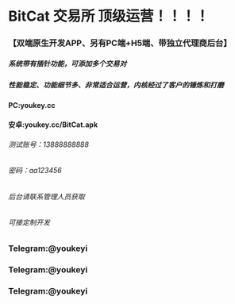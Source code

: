 # BitCat  交易所     顶级运营！！！！
### 【双端原生开发APP、另有PC端+H5端、带独立代理商后台】
#####  系统带有插针功能，可添加多个交易对
#####  性能稳定、功能细节多、非常适合运营，内核经过了客户的锤炼和打磨

#### PC:youkey.cc
#### 安卓:youkey.cc/BitCat.apk
###### 测试账号：13888888888
###### 密码：aa123456

###### 后台请联系管理人员获取
###### 可接定制开发



### Telegram:@youkeyi
### Telegram:@youkeyi
### Telegram:@youkeyi




